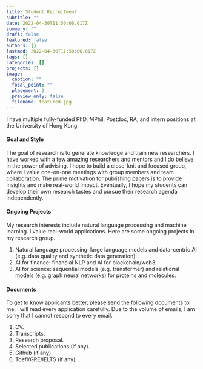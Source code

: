 ```yaml
---
title: Student Recruitment
subtitle: ""
date: 2022-04-30T11:50:06.017Z
summary: ""
draft: false
featured: false
authors: []
lastmod: 2022-04-30T11:50:06.017Z
tags: []
categories: []
projects: []
image:
  caption: ""
  focal_point: ""
  placement: 2
  preview_only: false
  filename: featured.jpg
---
```

I have multiple fully-funded PhD, MPhil, Postdoc, RA, and intern positions at the University of Hong Kong. 

#### Goal and Style

The goal of research is to generate knowledge and train new researchers. I have worked with a few amazing researchers and mentors and I do believe in the power of advising. I hope to build a close-knit and focused group, where I value one-on-one meetings with group members and team collaboration. The prime motivation for publishing papers is to provide insights and make real-world impact. Eventually, I hope my students can develop their own research tastes and pursue their research agenda independently. 

#### Ongoing Projects

My research interests include natural language processing and machine learning. I value real-world applications. Here are some ongoing projects in my research group. 

1. Natural language processing: large language models and data-centric AI (e.g. data quality and synthetic data generation).
2. AI for finance: financial NLP and AI for blockchain/web3.
3. AI for science: sequential models (e.g. transformer) and relational models (e.g. graph neural networks) for proteins and molecules.

#### Documents

To get to know applicants better, please send the following documents to me. I will read every application carefully. Due to the volume of emails, I am sorry that I cannot respond to every email.

1. CV.
2. Transcripts.
3. Research proposal.
4. Selected publications (if any).
5. Github (if any).
6. Toefl/GRE/IELTS (if any).
